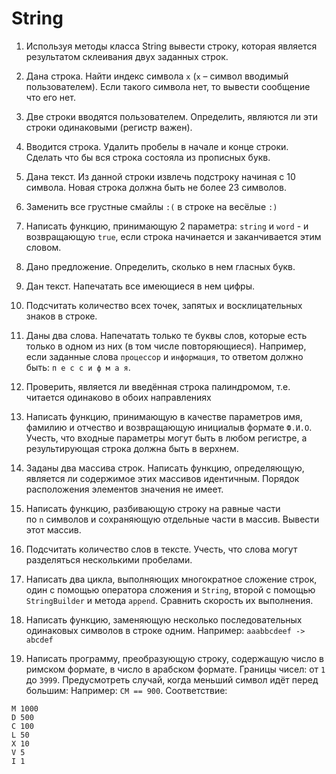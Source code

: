 # String

1. Используя методы класса String вывести строку, которая является результатом склеивания двух заданных строк.

1. Дана строка. Найти индекс символа `x` (`x` – символ вводимый пользователем). Если такого символа нет, то вывести сообщение что его нет.

1. Две строки вводятся пользователем. Определить, являются ли эти строки одинаковыми (регистр важен).

1. Вводится строка. Удалить пробелы в начале и конце строки. Сделать что бы вся строка состояла из прописных букв.

1. Дана текст. Из данной строки извлечь подстроку начиная с 10 символа. Новая строка должна быть не более 23 символов.

1. Заменить все грустные смайлы `:(` в строке на весёлые `:)`

1. Написать функцию, принимающую 2 параметра: `string` и `word` - и возвращающую `true`, если строка начинается и заканчивается этим словом.

1. Дано предложение. Определить, сколько в нем гласных букв.

1. Дан текст. Напечатать все имеющиеся в нем цифры.

1. Подсчитать количество всех точек, запятых и восклицательных знаков в строке.

1. Даны два слова. Напечатать только те буквы слов, которые есть только в одном из них (в том числе повторяющиеся). Например, если заданные слова `процессор` и `информация`, то ответом должно быть: `п е с с и ф м а я`.

1. Проверить, является ли введённая строка палиндромом, т.е. читается одинаково в обоих направлениях

1. Написать функцию, принимающую в качестве параметров имя, фамилию и отчество и возвращающую инициалыв формате `Ф.И.О`. Учесть, что входные параметры могут быть в любом регистре, а результирующая строка должна быть в верхнем. 

1. Заданы два массива строк. Написать функцию, определяющую, является ли содержимое этих массивов идентичным. Порядок расположения элементов значения не имеет.

1. Написать функцию, разбивающую строку на равные части по `n` символов и сохраняющую отдельные части в массив. Вывести этот массив.

1. Подсчитать количество слов в тексте. Учесть, что слова могут разделяться несколькими пробелами.

1. Написать два цикла, выполняющих многократное сложение строк, один с помощью оператора сложения и `String`, второй с помощью `StringBuilder` и метода `append`. Сравнить скорость их выполнения.

1. Написать функцию, заменяющую несколько последовательных одинаковых символов в строке одним. Например: `aaabbcdeef -> abcdef`

1. Написать программу, преобразующую строку, содержащую число в римском формате, в число в арабском формате. Границы чисел: от `1` до `3999`. Предусмотреть случай, когда меньший символ идёт перед большим: Например: `CM == 900`.
Соответствие:
```
M 1000            
D 500            
C 100            
L 50
X 10
V 5
I 1
```